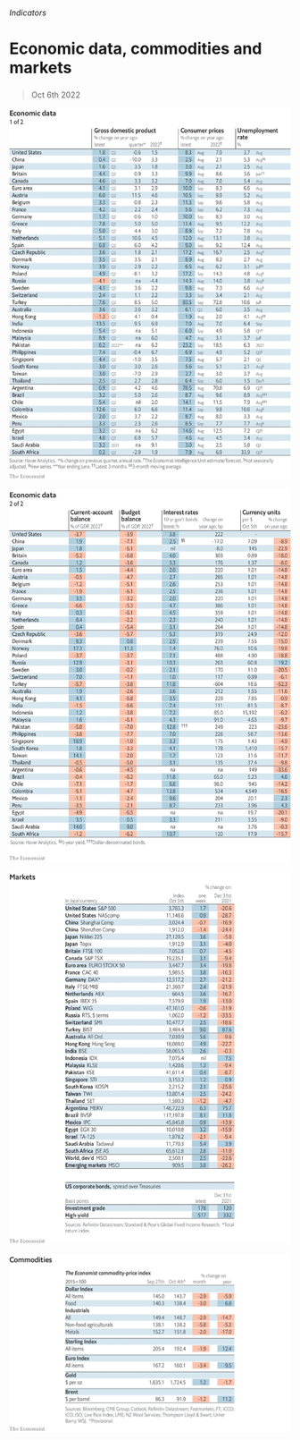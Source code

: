 ###### Indicators

# Economic data, commodities and markets 

#####  

> Oct 6th 2022 

![image](images/20221008_INT101.png) 


![image](images/20221008_INT102.png) 


![image](images/20221008_INT201.png) 


![image](images/20221008_INT401.png) 


